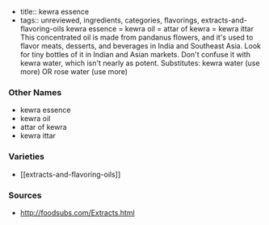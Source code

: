- title:: kewra essence
- tags:: unreviewed, ingredients, categories, flavorings, extracts-and-flavoring-oils
kewra essence = kewra oil = attar of kewra = kewra ittar This concentrated oil is made from pandanus flowers, and it's used to flavor meats, desserts, and beverages in India and Southeast Asia. Look for tiny bottles of it in Indian and Asian markets. Don't confuse it with kewra water, which isn't nearly as potent. Substitutes: kewra water (use more) OR rose water (use more)

### Other Names

* kewra essence
* kewra oil
* attar of kewra
* kewra ittar

### Varieties

* [[extracts-and-flavoring-oils]]

### Sources
* http://foodsubs.com/Extracts.html

